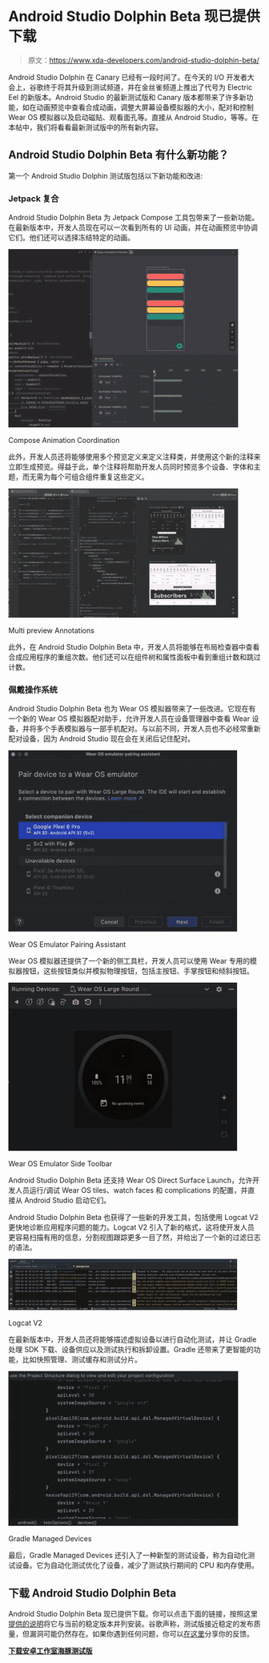 # Android Studio Dolphin Beta 现已提供下载

> 原文：<https://www.xda-developers.com/android-studio-dolphin-beta/>

Android Studio Dolphin 在 Canary 已经有一段时间了。在今天的 I/O 开发者大会上，谷歌终于将其升级到测试频道，并在金丝雀频道上推出了代号为 Electric Eel 的新版本。Android Studio 的最新测试版和 Canary 版本都带来了许多新功能，如在动画预览中查看合成动画，调整大屏幕设备模拟器的大小，配对和控制 Wear OS 模拟器以及启动磁贴、观看面孔等。直接从 Android Studio，等等。在本帖中，我们将看看最新测试版中的所有新内容。

## Android Studio Dolphin Beta 有什么新功能？

第一个 Android Studio Dolphin 测试版包括以下新功能和改进:

### Jetpack 复合

Android Studio Dolphin Beta 为 Jetpack Compose 工具包带来了一些新功能。在最新版本中，开发人员现在可以一次看到所有的 UI 动画，并在动画预览中协调它们。他们还可以选择冻结特定的动画。

 <picture>![Android Studio Dolphin Beta Compose Animation Coordination](img/c2e061a1247d6dfd79c460a036db17f4.png)</picture> 

Compose Animation Coordination

此外，开发人员还将能够使用多个预览定义来定义注释类，并使用这个新的注释来立即生成预览。得益于此，单个注释将帮助开发人员同时预览多个设备、字体和主题，而无需为每个可组合组件重复这些定义。

 <picture>![Android Studio Dolphin Beta Multipreview annotations](img/61999b65ad181170ba271ccb378e3e78.png)</picture> 

Multi preview Annotations

此外，在 Android Studio Dolphin Beta 中，开发人员将能够在布局检查器中查看合成应用程序的重组次数。他们还可以在组件树和属性面板中看到重组计数和跳过计数。

### 佩戴操作系统

Android Studio Dolphin Beta 也为 Wear OS 模拟器带来了一些改进。它现在有一个新的 Wear OS 模拟器配对助手，允许开发人员在设备管理器中查看 Wear 设备，并将多个手表模拟器与一部手机配对。与以前不同，开发人员也不必经常重新配对设备，因为 Android Studio 现在会在关闭后记住配对。

 <picture>![Android Studio Dolphin Beta Wear OS Emulator Pairing Assistant qwefubqwef](img/32c05f0e376c74d459d8a99e90f8fe3a.png)</picture> 

Wear OS Emulator Pairing Assistant

Wear OS 模拟器还提供了一个新的侧工具栏，开发人员可以使用 Wear 专用的模拟器按钮，这些按钮类似并模拟物理按钮，包括主按钮、手掌按钮和倾斜按钮。

 <picture>![Android Studio Dolphin Beta Wear OS Emulator Side Toolbar](img/0d348a385790d8bff255f23a8d96c8f2.png)</picture> 

Wear OS Emulator Side Toolbar

Android Studio Dolphin Beta 还支持 Wear OS Direct Surface Launch，允许开发人员运行/调试 Wear OS tiles、watch faces 和 complications 的配置，并直接从 Android Studio 启动它们。

Android Studio Dolphin Beta 也获得了一些新的开发工具，包括使用 Logcat V2 更快地诊断应用程序问题的能力。Logcat V2 引入了新的格式，这将使开发人员更容易扫描有用的信息，分割视图跟踪更多一目了然，并给出了一个新的过滤日志的语法。

 <picture>![Android Studio Dolphin Beta Logcat V2](img/83e8dad394e67033ab50ff40aa850880.png)</picture> 

Logcat V2

在最新版本中，开发人员还将能够描述虚拟设备以进行自动化测试，并让 Gradle 处理 SDK 下载、设备供应以及测试执行和拆卸设置。Gradle 还带来了更智能的功能，比如快照管理、测试缓存和测试分片。

 <picture>![Android Studio Dolphin beta Gradle Managed Devices](img/1edab6fd483a83bcbba404c91c598178.png)</picture> 

Gradle Managed Devices

最后，Gradle Managed Devices 还引入了一种新型的测试设备，称为自动化测试设备。它为自动化测试优化了设备，减少了测试执行期间的 CPU 和内存使用。

## 下载 Android Studio Dolphin Beta

Android Studio Dolphin Beta 现已提供下载。你可以点击下面的链接，按照这里[提供的说明](https://developer.android.com/studio/preview/install-preview)将它与当前的稳定版本并列安装。谷歌声称，测试版接近稳定的发布质量，但漏洞可能仍然存在。如果你遇到任何问题，你可以[在这里](https://issuetracker.google.com/issues/new?component=192708&template=840533&pli=1)分享你的反馈。

**[下载安卓工作室海豚测试版](https://developer.android.com/studio/preview)**